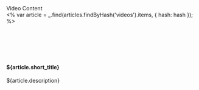 

<div class="panel panel-primary">
  <div class="panel-heading">Video Content</div>
  <% var article = _.find(articles.findByHash('videos').items, { hash: hash }); %>
  <div class="panel-body">
    <div class="media">
      <div class="media-left">
        <span class="wistia_embed wistia_async_${article.id} popover=true popoverAnimateThumbnail=true playerPreference=html5" style="display:inline-block;height:84px;width:150px">&nbsp;</span>
        <script charset="ISO-8859-1" src="//fast.wistia.com/assets/external/E-v1.js" async></script>
      </div>
      <div class="media-body">
        <h4 class="media-heading">${article.short_title}</h4>
        <p>${article.description}</p>
      </div>
    </div>
  </div>
</div>
